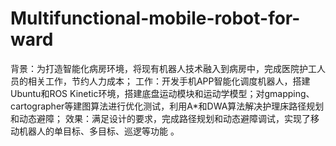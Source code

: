 # Multifunctional-mobile-robot-for-ward
背景：为打造智能化病房环境，将现有机器人技术融入到病房中，完成医院护工人员的相关工作，节约人力成本；  工作：开发手机APP智能化调度机器人，搭建Ubuntu和ROS Kinetic环境，搭建底盘运动模块和运动学模型；对gmapping、cartographer等建图算法进行优化测试，利用A*和DWA算法解决护理床路径规划和动态避障；  效果：满足设计的要求，完成路径规划和动态避障调试，实现了移动机器人的单目标、多目标、巡逻等功能 。
